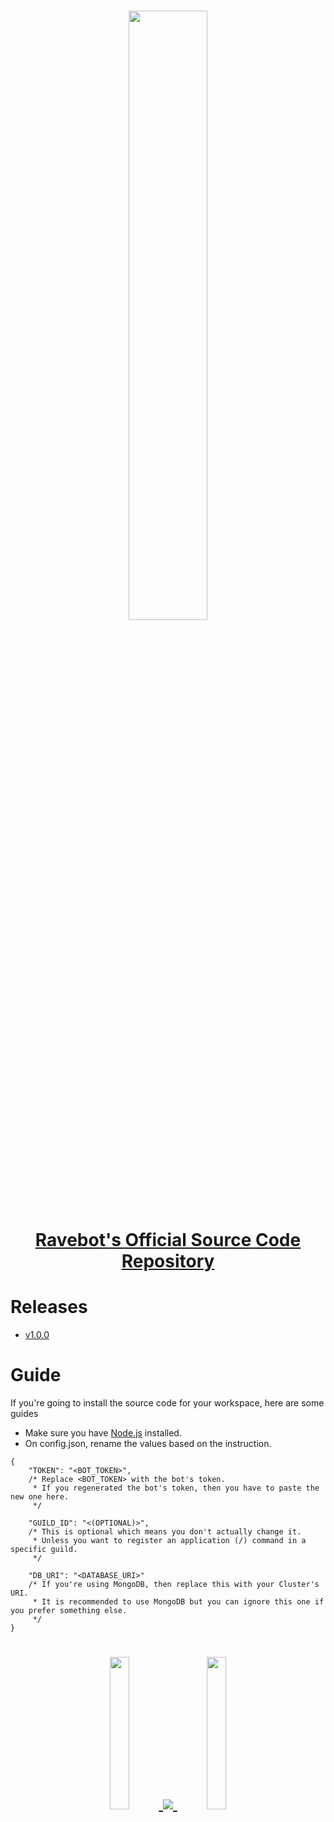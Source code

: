 <h1 align="center">
  <b>
    <img src="https://cdn.discordapp.com/attachments/880382867283247124/985888398533361674/sticker_1622513385543.png" width="50%" height="50%">
    <br>
    <a href="https://github.com/EnHawk/Ravebot">Ravebot's Official Source Code Repository</a>
  </b>
</h1>

# Releases
* [v1.0.0](https://github.com/EnHawk/Ravebot/releases/tag/v1.0.0)

# Guide
If you're going to install the source code for your workspace, here are some guides
* Make sure you have [Node.js](https://nodejs.org) installed.
* On config.json, rename the values based on the instruction.
```jsonc
{
    "TOKEN": "<BOT_TOKEN>",
    /* Replace <BOT_TOKEN> with the bot's token.
     * If you regenerated the bot's token, then you have to paste the new one here.
     */

    "GUILD_ID": "<(OPTIONAL)>",
    /* This is optional which means you don't actually change it.
     * Unless you want to register an application (/) command in a specific guild.
     */

    "DB_URI": "<DATABASE_URI>"
    /* If you're using MongoDB, then replace this with your Cluster's URI.
     * It is recommended to use MongoDB but you can ignore this one if you prefer something else.
     */
}
```

<h1 align="center">
  <a href="https://discord.gg/d4MvgAAx7B">
    <img src="https://cdn.discordapp.com/attachments/819019531438522369/1049321471127863306/discord-mark-blue.png" width="25%" height="25%">
  </a>

  <a href="https://www.youtube.com/@ravemongaming">
    <img src="https://cdn.discordapp.com/attachments/819019531438522369/1049321966483542016/youtube-logo.png">
  </a>

  <a href="https://twitter.com/RavemonGaming">
    <img src="https://cdn.discordapp.com/attachments/819019531438522369/1049321470838448190/Twitter-logo.png" width="25%" height="25%">
  </a>
</h1>